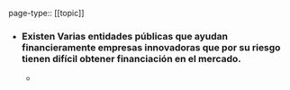 page-type:: [[topic]]
- ### Existen Varias entidades públicas que ayudan financieramente empresas innovadoras que por su riesgo tienen difícil obtener financiación en el mercado.
  - 


